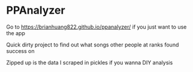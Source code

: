 # PPAnalyzer

Go to https://brianhuang822.github.io/ppanalyzer/ if you just want to use the app

Quick dirty project to find out what songs other people at ranks found success on

Zipped up is the data I scraped in pickles if you wanna DIY analysis
